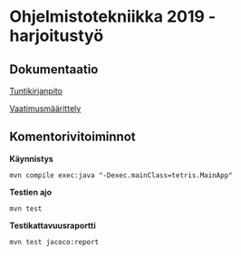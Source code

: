 # Ohjelmistotekniikka 2019 - harjoitustyö

## Dokumentaatio

[Tuntikirjanpito](dokumentaatio/tuntikirjanpito.md)

[Vaatimusmäärittely](dokumentaatio/vaatimusmäärittely.md)

## Komentorivitoiminnot

**Käynnistys**

```
mvn compile exec:java "-Dexec.mainClass=tetris.MainApp"
```

**Testien ajo**

```
mvn test
```

**Testikattavuusraportti**

```
mvn test jacoco:report
```

